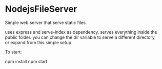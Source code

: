 # NodejsFileServer
Simple web server that serve static files.

uses express and serve-index as dependency.
serves everything inside the public folder.
you can change the dir variable to serve a different directory, or expand from this simple setup.


To start:

npm install
npm start